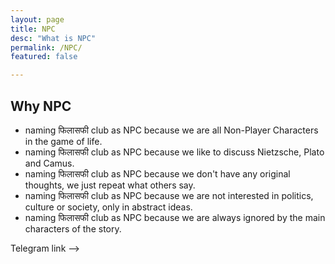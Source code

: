 ```yaml
---
layout: page
title: NPC
desc: "What is NPC"
permalink: /NPC/
featured: false

---
```

## Why NPC

- naming फिलासफी club as NPC because we are all Non-Player Characters in the game of life.
- naming फिलासफी club as NPC because we like to discuss Nietzsche, Plato and Camus.
- naming फिलासफी club as NPC because we don't have any original thoughts, we just repeat what others say.
- naming फिलासफी club as NPC because we are not interested in politics, culture or society, only in abstract ideas.
- naming फिलासफी club as NPC because we are always ignored by the main characters of the story.

Telegram link --> 
